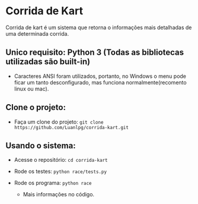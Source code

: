 # Corrida de Kart


Corrida de kart é um sistema que retorna o informações mais detalhadas de uma determinada corrida.



## Unico requisito: Python 3 (Todas as bibliotecas utilizadas são built-in)

- Caracteres ANSI foram utilizados, portanto, no Windows o menu pode ficar um tanto desconfigurado, mas funciona normalmente(recomento linux ou mac).

## Clone o projeto:

- Faça um clone do projeto: `git clone https://github.com/Luanlpg/corrida-kart.git`

## Usando o sistema:

- Acesse o repositório: `cd corrida-kart`

- Rode os testes: `python race/tests.py`

- Rode os programa: `python race`

    - Mais informações no código.
